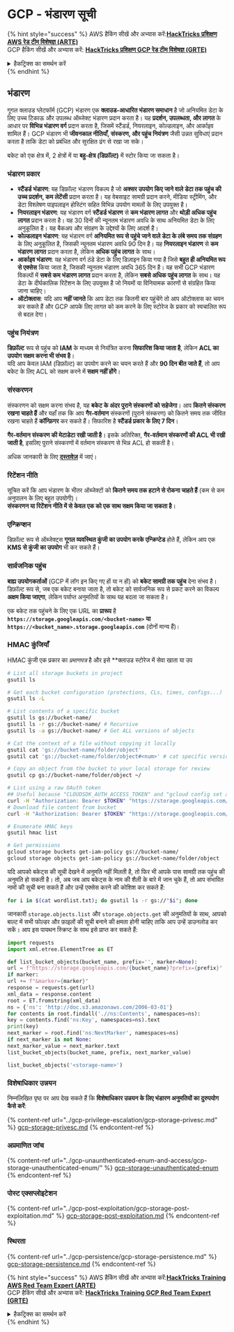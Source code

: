 # GCP - भंडारण सूची

{% hint style="success" %}
AWS हैकिंग सीखें और अभ्यास करें:<img src="/.gitbook/assets/image.png" alt="" data-size="line">[**HackTricks प्रशिक्षण AWS रेड टीम विशेषज्ञ (ARTE)**](https://training.hacktricks.xyz/courses/arte)<img src="/.gitbook/assets/image.png" alt="" data-size="line">\
GCP हैकिंग सीखें और अभ्यास करें: <img src="/.gitbook/assets/image (2).png" alt="" data-size="line">[**HackTricks प्रशिक्षण GCP रेड टीम विशेषज्ञ (GRTE)**<img src="/.gitbook/assets/image (2).png" alt="" data-size="line">](https://training.hacktricks.xyz/courses/grte)

<details>

<summary>हैकट्रिक्स का समर्थन करें</summary>

* [**सदस्यता योजनाएँ**](https://github.com/sponsors/carlospolop) की जाँच करें!
* 💬 [**डिस्कॉर्ड समूह**](https://discord.gg/hRep4RUj7f) या [**टेलीग्राम समूह**](https://t.me/peass) में शामिल हों या हमें **ट्विटर** 🐦 पर **फॉलो** करें [**@hacktricks\_live**](https://twitter.com/hacktricks\_live)**.**
* [**हैकिंग ट्रिक्स साझा करें**](https://github.com/carlospolop/hacktricks) द्वारा पीआर जमा करके और [**हैकट्रिक्स क्लाउड**](https://github.com/carlospolop/hacktricks-cloud) github रेपो में।

</details>
{% endhint %}

## भंडारण

गूगल क्लाउड प्लेटफॉर्म (GCP) भंडारण एक **क्लाउड-आधारित भंडारण समाधान** है जो अनियमित डेटा के लिए उच्च टिकाऊ और उपलब्ध ऑब्जेक्ट भंडारण प्रदान करता है। यह **प्रदर्शन, उपलब्धता, और लागत** के आधार पर **विभिन्न भंडारण वर्ग** प्रदान करता है, जिसमें स्टैंडर्ड, नियरलाइन, कोल्डलाइन, और आर्काइव शामिल हैं। GCP भंडारण भी **जीवनकाल नीतियाँ, संस्करण, और पहुंच नियंत्रण** जैसी उन्नत सुविधाएं प्रदान करता है ताकि डेटा को प्रबंधित और सुरक्षित ढंग से रखा जा सके।

बकेट को एक क्षेत्र में, 2 क्षेत्रों में या **बहु-क्षेत्र (डिफ़ॉल्ट)** में स्टोर किया जा सकता है।

### भंडारण प्रकार

* **स्टैंडर्ड भंडारण**: यह डिफ़ॉल्ट भंडारण विकल्प है जो **अक्सर उपयोग किए जाने वाले डेटा तक पहुंच की उच्च प्रदर्शन, कम लेटेंसी** प्रदान करता है। यह वेबसाइट सामग्री प्रदान करने, मीडिया स्ट्रीमिंग, और डेटा विश्लेषण पाइपलाइन होस्टिंग सहित विभिन्न उपयोग मामलों के लिए उपयुक्त है।
* **नियरलाइन भंडारण**: यह भंडारण वर्ग **स्टैंडर्ड भंडारण** से **कम भंडारण लागत** और **थोड़ी अधिक पहुंच लागत** प्रदान करता है। यह 30 दिनों की न्यूनतम भंडारण अवधि के साथ अनियमित डेटा के लिए अनुकूलित है। यह बैकअप और संग्रहण के उद्देश्यों के लिए आदर्श है।
* **कोल्डलाइन भंडारण**: यह भंडारण वर्ग **अनियमित रूप से पहुंचे जाने वाले डेटा के लंबे समय तक संग्रहण** के लिए अनुकूलित है, जिसकी न्यूनतम भंडारण अवधि 90 दिन है। यह **नियरलाइन भंडारण** से **कम भंडारण लागत** प्रदान करता है, लेकिन **अधिक पहुंच लागत** के साथ।
* **आर्काइव भंडारण**: यह भंडारण वर्ग ठंडे डेटा के लिए डिज़ाइन किया गया है जिसे **बहुत ही अनियमित रूप से एक्सेस** किया जाता है, जिसकी न्यूनतम भंडारण अवधि 365 दिन है। यह सभी GCP भंडारण विकल्पों में **सबसे कम भंडारण लागत** प्रदान करता है, लेकिन **सबसे अधिक पहुंच लागत** के साथ। यह डेटा के दीर्घकालिक रिटेंशन के लिए उपयुक्त है जो नियमों या विनियामक कारणों से संग्रहित किया जाना चाहिए।
* **ऑटोक्लास**: यदि आप **नहीं जानते** कि आप डेटा तक कितनी बार पहुंचेंगे तो आप ऑटोक्लास का चयन कर सकते हैं और GCP आपके लिए लागत को कम करने के लिए स्टोरेज के प्रकार को स्वचालित रूप से बदल देगा।

### पहुंच नियंत्रण

**डिफ़ॉल्ट** रूप से पहुंच को **IAM** के माध्यम से नियंत्रित करना **सिफारिश किया जाता है**, लेकिन **ACL का उपयोग सक्षम करना भी संभव है**।\
यदि आप केवल IAM (डिफ़ॉल्ट) का उपयोग करने का चयन करते हैं और **90 दिन बीत जाते हैं**, तो आप बकेट के लिए ACL को सक्षम करने में **सक्षम नहीं होंगे**।

### संस्करणन

संस्करणन को सक्षम करना संभव है, यह **बकेट के अंदर पुराने संस्करणों को सहेजेगा**। आप **कितने संस्करण रखना चाहते हैं** और यहाँ तक कि आप **गैर-वर्तमान** संस्करणों (पुराने संस्करण) को कितने समय तक जीवित रखना चाहते हैं **कॉन्फ़िगर** कर सकते हैं। सिफारिश है **स्टैंडर्ड प्रकार के लिए 7 दिन**।

**गैर-वर्तमान संस्करण की मेटाडेटा रखी जाती है**। इसके अतिरिक्त, **गैर-वर्तमान संस्करणों की ACL भी रखी जाती है**, इसलिए पुराने संस्करणों में वर्तमान संस्करण से भिन्न ACL हो सकती है।

अधिक जानकारी के लिए [**दस्तावेज़**](https://cloud.google.com/storage/docs/object-versioning) में जाएं।

### रिटेंशन नीति

सूचित करें कि आप भंडारण के भीतर ऑब्जेक्टों को **कितने समय तक हटाने से रोकना चाहते हैं** (कम से कम अनुपालन के लिए बहुत उपयोगी)।\
**संस्करणन या रिटेंशन नीति में से केवल एक को एक साथ सक्षम किया जा सकता है**।

### एन्क्रिप्शन

डिफ़ॉल्ट रूप से ऑब्जेक्ट्स **गूगल व्यवस्थित कुंजी का उपयोग करके एन्क्रिप्टेड** होते हैं, लेकिन आप एक **KMS से कुंजी का उपयोग** भी कर सकते हैं।

### सार्वजनिक पहुंच

**बाह्य उपयोगकर्ताओं** (GCP में लॉग इन किए गए हों या न हों) को **बकेट सामग्री तक पहुंच** देना संभव है।\
डिफ़ॉल्ट रूप से, जब एक बकेट बनाया जाता है, तो बकेट को सार्वजनिक रूप से प्रकट करने का विकल्प **अक्षम किया जाएगा**, लेकिन पर्याप्त अनुमतियों के साथ यह बदला जा सकता है।

एक बकेट तक पहुंचने के लिए एक URL का **प्रारूप** है **`https://storage.googleapis.com/<bucket-name>` या `https://<bucket_name>.storage.googleapis.com`** (दोनों मान्य हैं)।

### HMAC कुंजियाँ

HMAC कुंजी एक प्रकार का _प्रमाणपत्र_ है और इसे **क्लाउड स्टोरेज में सेवा खाता या उप
```bash
# List all storage buckets in project
gsutil ls

# Get each bucket configuration (protections, CLs, times, configs...)
gsutil ls -L

# List contents of a specific bucket
gsutil ls gs://bucket-name/
gsutil ls -r gs://bucket-name/ # Recursive
gsutil ls -a gs://bucket-name/ # Get ALL versions of objects

# Cat the context of a file without copying it locally
gsutil cat 'gs://bucket-name/folder/object'
gsutil cat 'gs://bucket-name/folder/object#<num>' # cat specific version

# Copy an object from the bucket to your local storage for review
gsutil cp gs://bucket-name/folder/object ~/

# List using a raw OAuth token
## Useful because "CLOUDSDK_AUTH_ACCESS_TOKEN" and "gcloud config set auth/access_token_file" doesn't work with gsutil
curl -H "Authorization: Bearer $TOKEN" "https://storage.googleapis.com/storage/v1/b/<storage-name>/o"
# Download file content from bucket
curl -H "Authorization: Bearer $TOKEN" "https://storage.googleapis.com/storage/v1/b/supportstorage-58249/o/flag.txt?alt=media" --output -

# Enumerate HMAC keys
gsutil hmac list

# Get permissions
gcloud storage buckets get-iam-policy gs://bucket-name/
gcloud storage objects get-iam-policy gs://bucket-name/folder/object
```
यदि आपको बकेट्स की सूची देखने में अनुमति नहीं मिलती है, तो फिर भी आपके पास सामग्री तक पहुंच की अनुमति हो सकती है। तो, अब जब आप बकेट्स के नाम की शैली के बारे में जान चुके हैं, तो आप संभावित नामों की सूची बना सकते हैं और उन्हें एक्सेस करने की कोशिश कर सकते हैं:
```bash
for i in $(cat wordlist.txt); do gsutil ls -r gs://"$i"; done
```
जानकारी `storage.objects.list` और `storage.objects.get` की अनुमतियों के साथ, आपको बाल्ट में सभी फोल्डर और फ़ाइलों की सूची बनाने की क्षमता होनी चाहिए ताकि आप उन्हें डाउनलोड कर सकें। आप इस पायथन स्क्रिप्ट के साथ इसे प्राप्त कर सकते हैं:
```python
import requests
import xml.etree.ElementTree as ET

def list_bucket_objects(bucket_name, prefix='', marker=None):
url = f"https://storage.googleapis.com/{bucket_name}?prefix={prefix}"
if marker:
url += f"&marker={marker}"
response = requests.get(url)
xml_data = response.content
root = ET.fromstring(xml_data)
ns = {'ns': 'http://doc.s3.amazonaws.com/2006-03-01'}
for contents in root.findall('.//ns:Contents', namespaces=ns):
key = contents.find('ns:Key', namespaces=ns).text
print(key)
next_marker = root.find('ns:NextMarker', namespaces=ns)
if next_marker is not None:
next_marker_value = next_marker.text
list_bucket_objects(bucket_name, prefix, next_marker_value)

list_bucket_objects('<storage-name>')
```
### विशेषाधिकार उन्नयन

निम्नलिखित पृष्ठ पर आप देख सकते हैं कि **विशेषाधिकार उन्नयन के लिए भंडारण अनुमतियों का दुरुपयोग कैसे करें**:

{% content-ref url="../gcp-privilege-escalation/gcp-storage-privesc.md" %}
[gcp-storage-privesc.md](../gcp-privilege-escalation/gcp-storage-privesc.md)
{% endcontent-ref %}

### अप्रमाणित जांच

{% content-ref url="../gcp-unaunthenticated-enum-and-access/gcp-storage-unauthenticated-enum/" %}
[gcp-storage-unauthenticated-enum](../gcp-unaunthenticated-enum-and-access/gcp-storage-unauthenticated-enum/)
{% endcontent-ref %}

### पोस्ट एक्सप्लोइटेशन

{% content-ref url="../gcp-post-exploitation/gcp-storage-post-exploitation.md" %}
[gcp-storage-post-exploitation.md](../gcp-post-exploitation/gcp-storage-post-exploitation.md)
{% endcontent-ref %}

### स्थिरता

{% content-ref url="../gcp-persistence/gcp-storage-persistence.md" %}
[gcp-storage-persistence.md](../gcp-persistence/gcp-storage-persistence.md)
{% endcontent-ref %}

{% hint style="success" %}
AWS हैकिंग सीखें और अभ्यास करें:<img src="/.gitbook/assets/image.png" alt="" data-size="line">[**HackTricks Training AWS Red Team Expert (ARTE)**](https://training.hacktricks.xyz/courses/arte)<img src="/.gitbook/assets/image.png" alt="" data-size="line">\
GCP हैकिंग सीखें और अभ्यास करें: <img src="/.gitbook/assets/image (2).png" alt="" data-size="line">[**HackTricks Training GCP Red Team Expert (GRTE)**<img src="/.gitbook/assets/image (2).png" alt="" data-size="line">](https://training.hacktricks.xyz/courses/grte)

<details>

<summary>हैकट्रिक्स का समर्थन करें</summary>

* [**सदस्यता योजनाएं**](https://github.com/sponsors/carlospolop) की जाँच करें!
* **शामिल हों** 💬 [**डिस्कॉर्ड समूह**](https://discord.gg/hRep4RUj7f) या [**टेलीग्राम समूह**](https://t.me/peass) और **ट्विटर** 🐦 [**@hacktricks\_live**](https://twitter.com/hacktricks\_live)** पर हमें **फॉलो** करें।
* **हैकिंग ट्रिक्स साझा करें, हैकट्रिक्स** और [**हैकट्रिक्स क्लाउड**](https://github.com/carlospolop/hacktricks-cloud) github रेपो में PR जमा करके।

</details>
{% endhint %}
